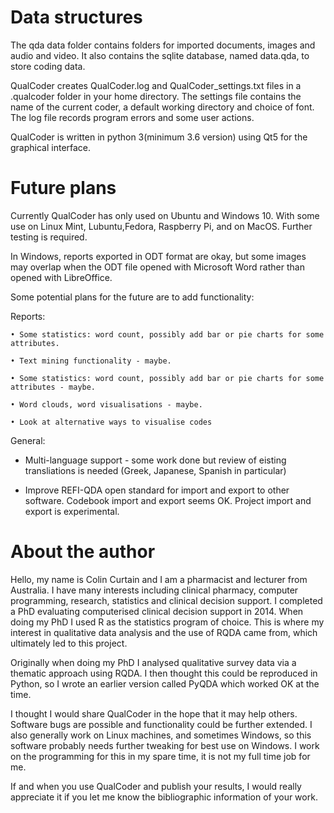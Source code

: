 # Data structures

The qda data folder contains folders for imported documents, images and audio and video. It also contains the sqlite database, named data.qda, to store coding data.

QualCoder creates QualCoder.log and QualCoder_settings.txt files in a .qualcoder folder in your home directory. The settings file contains the name of the current coder, a default working directory and choice of font. The log file records program errors and some user actions.

QualCoder is written in python 3(minimum 3.6 version) using Qt5 for the graphical interface.


# Future plans

Currently QualCoder has only used on Ubuntu and Windows 10. With some use on Linux Mint, Lubuntu,Fedora, Raspberry Pi, and on MacOS. Further testing is required.

In Windows, reports exported in ODT format are okay, but some images may overlap when the ODT file opened with Microsoft Word rather than opened with LibreOffice.


Some potential plans for the future are to add functionality:


Reports: 

    • Some statistics: word count, possibly add bar or pie charts for some attributes.

    • Text mining functionality - maybe.

    • Some statistics: word count, possibly add bar or pie charts for some attributes - maybe.

    • Word clouds, word visualisations - maybe.

    • Look at alternative ways to visualise codes

General:

* Multi-language support - some work done but review of eisting transliations is needed (Greek, Japanese, Spanish in particular)

* Improve REFI-QDA open standard for import and export to other software. Codebook import and export seems OK. Project import and export is experimental.

#  About the author

Hello, my name is Colin Curtain and I am a pharmacist and lecturer from Australia. I have many interests including clinical pharmacy, computer programming, research, statistics and clinical decision support. I completed a PhD evaluating computerised clinical decision support in 2014. When doing my PhD I used R as the statistics program of choice. This is where my interest in qualitative data analysis and the use of RQDA came from, which ultimately led to this project.

Originally when doing my PhD I analysed qualitative survey data via a thematic approach using RQDA. I then thought this could be reproduced in Python, so I wrote an earlier version called PyQDA which worked OK at the time.

I thought I would share QualCoder in the hope that it may help others. Software bugs are possible and functionality could be further extended. I also generally work on Linux machines, and sometimes Windows, so this software probably needs further tweaking for best use on Windows. I work on the programming for this in my spare time, it is not my full time job for me.

If and when you use QualCoder and publish your results, I would really appreciate it if you let me know the bibliographic information of your work.
